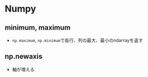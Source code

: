 # Numpy

## minimum, maximum

* `np.maximum`, `np.minimum`で各行、列の最大、最小のndarrayを返す

## np.newaxis

* 軸が増える